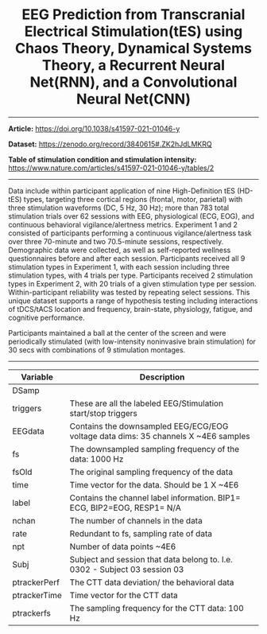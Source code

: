 <h1 align="center">EEG Prediction from Transcranial Electrical Stimulation(tES) using Chaos Theory, Dynamical Systems Theory, a Recurrent Neural Net(RNN), and a Convolutional Neural Net(CNN)</h1>

---

**Article:** <a href="https://doi.org/10.1038/s41597-021-01046-y" style="color: red;">https://doi.org/10.1038/s41597-021-01046-y</a>

**Dataset:** <a href="https://zenodo.org/record/3840615#.ZK2hJdLMKRQ" style="color: red;">https://zenodo.org/record/3840615#.ZK2hJdLMKRQ</a>

**Table of stimulation condition and stimulation intensity:** <a href="https://www.nature.com/articles/s41597-021-01046-y/tables/2" style="color: red;">https://www.nature.com/articles/s41597-021-01046-y/tables/2</a>

---

Data include within participant application of nine High-Definition tES (HD-tES) types, targeting three cortical regions (frontal, motor, parietal) with three stimulation waveforms (DC, 5 Hz, 30 Hz); more than 783 total stimulation trials over 62 sessions with EEG, physiological (ECG, EOG), and continuous behavioral vigilance/alertness metrics. Experiment 1 and 2 consisted of participants performing a continuous vigilance/alertness task over three 70-minute and two 70.5-minute sessions, respectively. Demographic data were collected, as well as self-reported wellness questionnaires before and after each session. Participants received all 9 stimulation types in Experiment 1, with each session including three stimulation types, with 4 trials per type. Participants received 2 stimulation types in Experiment 2, with 20 trials of a given stimulation type per session. Within-participant reliability was tested by repeating select sessions. This unique dataset supports a range of hypothesis testing including interactions of tDCS/tACS location and frequency, brain-state, physiology, fatigue, and cognitive performance.

Participants maintained a ball at the center of the screen and were periodically stimulated (with low-intensity noninvasive brain stimulation) for 30 secs with combinations of 9 stimulation montages.

---

| Variable       | Description                                                         |
|----------------|---------------------------------------------------------------------|
| DSamp          |                                                                     |
| triggers       | These are all the labeled EEG/Stimulation start/stop triggers       |
| EEGdata        | Contains the downsampled EEG/ECG/EOG voltage data dims: 35 channels X ~4E6 samples |
| fs             | The downsampled sampling frequency of the data: 1000 Hz             |
| fsOld          | The original sampling frequency of the data                         |
| time           | Time vector for the data. Should be 1 X ~4E6                        |
| label          | Contains the channel label information. BIP1= ECG, BIP2=EOG, RESP1= N/A |
| nchan          | The number of channels in the data                                  |
| rate           | Redundant to fs, sampling rate of data                              |
| npt            | Number of data points ~4E6                                          |
| Subj           | Subject and session that data belong to. I.e. 0302 - Subject 03 session 03 |
| ptrackerPerf   | The CTT data deviation/ the behavioral data                         |
| ptrackerTime   | Time vector for the CTT data                                        |
| ptrackerfs     | The sampling frequency for the CTT data: 100 Hz                     |

